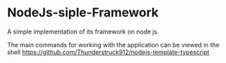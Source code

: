 # NodeJs-siple-Framework

A simple implementation of its framework on node js.

The main commands for working with the application can be viewed in the shell
https://github.com/Thunderstruck912/nodejs-template-typescript
